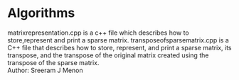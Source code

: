# Algorithms
matrixrepresentation.cpp is a c++ file which describes how to store,represent and print a sparse matrix.
transposeofsparsematrix.cpp is a C++ file that describes how to store, represent, and print a sparse matrix, its transpose, and the transpose of the original matrix created using the transpose of the sparse matrix.
<br>
Author: Sreeram J Menon